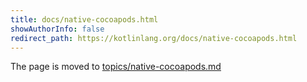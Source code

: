 ```yaml
---
title: docs/native-cocoapods.html
showAuthorInfo: false
redirect_path: https://kotlinlang.org/docs/native-cocoapods.html
---
```


The page is moved to [topics/native-cocoapods.md](docs/topics/native-cocoapods.md)

